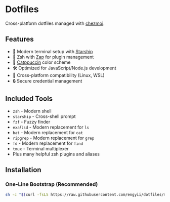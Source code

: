 # Dotfiles

Cross-platform dotfiles managed with [chezmoi](https://www.chezmoi.io/).

## Features

- 🚀 Modern terminal setup with [Starship](https://starship.rs/)
- 🔌 Zsh with [Zap](https://www.zapzsh.org/) for plugin management
- 🎨 [Catppuccin](https://github.com/catppuccin/catppuccin) color scheme
- 🛠️ Optimized for JavaScript/Node.js development
- 🔄 Cross-platform compatibility (Linux, WSL)
- 🔒 Secure credential management

## Included Tools

- `zsh` - Modern shell
- `starship` - Cross-shell prompt
- `fzf` - Fuzzy finder
- `exa`/`lsd` - Modern replacement for `ls`
- `bat` - Modern replacement for `cat`
- `ripgrep` - Modern replacement for `grep`
- `fd` - Modern replacement for `find`
- `tmux` - Terminal multiplexer
- Plus many helpful zsh plugins and aliases

## Installation

### One-Line Bootstrap (Recommended)
```bash
sh -c "$(curl -fsLS https://raw.githubusercontent.com/engyii/dotfiles/main/bootstrap.sh)"
